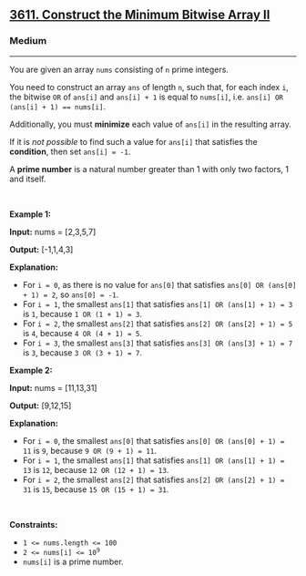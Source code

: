 <h2><a href="https://leetcode.com/contest/biweekly-contest-141/problems/construct-the-minimum-bitwise-array-ii">3611. Construct the Minimum Bitwise Array II</a></h2><h3>Medium</h3><hr><p>You are given an array <code>nums</code> consisting of <code>n</code> <span data-keyword="prime-number">prime</span> integers.</p>

<p>You need to construct an array <code>ans</code> of length <code>n</code>, such that, for each index <code>i</code>, the bitwise <code>OR</code> of <code>ans[i]</code> and <code>ans[i] + 1</code> is equal to <code>nums[i]</code>, i.e. <code>ans[i] OR (ans[i] + 1) == nums[i]</code>.</p>

<p>Additionally, you must <strong>minimize</strong> each value of <code>ans[i]</code> in the resulting array.</p>

<p>If it is <em>not possible</em> to find such a value for <code>ans[i]</code> that satisfies the <strong>condition</strong>, then set <code>ans[i] = -1</code>.</p>

<p>A <strong>prime number</strong> is a natural number greater than 1 with only two factors, 1 and itself.</p>

<p>&nbsp;</p>
<p><strong class="example">Example 1:</strong></p>

<div class="example-block">
<p><strong>Input:</strong> <span class="example-io">nums = [2,3,5,7]</span></p>

<p><strong>Output:</strong> <span class="example-io">[-1,1,4,3]</span></p>

<p><strong>Explanation:</strong></p>

<ul>
	<li>For <code>i = 0</code>, as there is no value for <code>ans[0]</code> that satisfies <code>ans[0] OR (ans[0] + 1) = 2</code>, so <code>ans[0] = -1</code>.</li>
	<li>For <code>i = 1</code>, the smallest <code>ans[1]</code> that satisfies <code>ans[1] OR (ans[1] + 1) = 3</code> is <code>1</code>, because <code>1 OR (1 + 1) = 3</code>.</li>
	<li>For <code>i = 2</code>, the smallest <code>ans[2]</code> that satisfies <code>ans[2] OR (ans[2] + 1) = 5</code> is <code>4</code>, because <code>4 OR (4 + 1) = 5</code>.</li>
	<li>For <code>i = 3</code>, the smallest <code>ans[3]</code> that satisfies <code>ans[3] OR (ans[3] + 1) = 7</code> is <code>3</code>, because <code>3 OR (3 + 1) = 7</code>.</li>
</ul>
</div>

<p><strong class="example">Example 2:</strong></p>

<div class="example-block">
<p><strong>Input:</strong> <span class="example-io">nums = [11,13,31]</span></p>

<p><strong>Output:</strong> <span class="example-io">[9,12,15]</span></p>

<p><strong>Explanation:</strong></p>

<ul>
	<li>For <code>i = 0</code>, the smallest <code>ans[0]</code> that satisfies <code>ans[0] OR (ans[0] + 1) = 11</code> is <code>9</code>, because <code>9 OR (9 + 1) = 11</code>.</li>
	<li>For <code>i = 1</code>, the smallest <code>ans[1]</code> that satisfies <code>ans[1] OR (ans[1] + 1) = 13</code> is <code>12</code>, because <code>12 OR (12 + 1) = 13</code>.</li>
	<li>For <code>i = 2</code>, the smallest <code>ans[2]</code> that satisfies <code>ans[2] OR (ans[2] + 1) = 31</code> is <code>15</code>, because <code>15 OR (15 + 1) = 31</code>.</li>
</ul>
</div>

<p>&nbsp;</p>
<p><strong>Constraints:</strong></p>

<ul>
	<li><code>1 &lt;= nums.length &lt;= 100</code></li>
	<li><code>2 &lt;= nums[i] &lt;= 10<sup>9</sup></code></li>
	<li><code>nums[i]</code> is a prime number.</li>
</ul>
